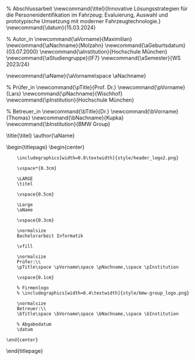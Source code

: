 <!--
  Zentrale Variablen:
  Workaround bzw. Rückgriff auf LaTex-Befehle, um zentrale Werte immer wieder verwenden zu können.
-->
% Abschlussarbeit
\newcommand{\titel}{Innovative Lösungsstrategien für die Personenidentifikation im Fahrzeug: Evaluierung, Auswahl und prototypische Umsetzung mit moderner Fahrzeugtechnologie.}
\newcommand{\datum}{15.03.2024}

% Autor_in
\newcommand{\aVorname}{Maximilian}
\newcommand{\aNachname}{Molzahn}
\newcommand{\aGeburtsdatum}{03.07.2000}
\newcommand{\aInstitution}{Hochschule München}
\newcommand{\aStudiengruppe}{IF7}
\newcommand{\aSemester}{WS 2023/24}

\newcommand{\aName}{\aVorname\space \aNachname}

% Prüfer_in
\newcommand{\pTitle}{Prof. Dr.}
\newcommand{\pVorname}{Lars}
\newcommand{\pNachname}{Wischhof}
\newcommand{\pInstitution}{Hochschule München}

% Betreuer_in
\newcommand{\bTitle}{Dr.}
\newcommand{\bVorname}{Thomas}
\newcommand{\bNachname}{Kupka}
\newcommand{\bInstitution}{BMW Group}

\title{\titel}
\author{\aName}

<!--
  Titelseite
-->

\begin{titlepage}
    \begin{center}

        \includegraphics[width=0.8\textwidth]{style/header_logo2.png}

        \vspace*{0.3cm}

        \LARGE
        \titel

        \vspace{0.5cm}

        \Large
        \aName

        \vspace{0.3cm}

        \normalsize
        Bachelorarbeit Informatik

        \vfill

        \normalsize
        Prüfer:\\
        \pTitle\space \pVorname\space \pNachname,\space \pInstitution

        \vspace{0.1cm}

        % Firmenlogo
        % \includegraphics[width=0.4\textwidth]{style/bmw-group_logo.png}

        \normalsize
        Betreuer:\\
        \bTitle\space \bVorname\space \bNachname,\space \bInstitution

        % Abgabedatum
        \datum

    \end{center}
\end{titlepage}
